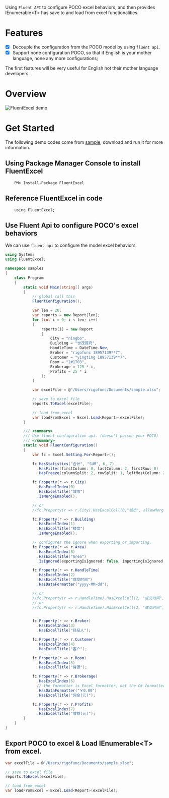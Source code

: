Using `Fluent API` to configure POCO excel behaviors, and then provides IEnumerable&lt;T&gt; has save to and load from excel functionalities.

# Features
- [x] Decouple the configuration from the POCO model by using `fluent api`.
- [x] Support none configuration POCO, so that if English is your mother language, none any more configurations;

The first features will be very useful for English not their mother language developers.

# Overview

![FluentExcel demo](images/demo.PNG)

# Get Started

The following demo codes come from [sample](samples), download and run it for more information.

## Using Package Manager Console to install FluentExcel

        PM> Install-Package FluentExcel
    
## Reference FluentExcel in code

        using FluentExcel;
    
## Use Fluent Api to configure POCO's excel behaviors

We can use `fluent api` to configure the model excel behaviors.

```csharp
using System;
using FluentExcel;

namespace samples
{
    class Program
    {
        static void Main(string[] args)
        {
            // global call this
            FluentConfiguration();

            var len = 20;
            var reports = new Report[len];
            for (int i = 0; i < len; i++)
            {
                reports[i] = new Report
                {
                    City = "ningbo",
                    Building = "世茂首府",
                    HandleTime = DateTime.Now,
                    Broker = "rigofunc 18957139**7",
                    Customer = "yingting 18957139**7",
                    Room = "2#1703",
                    Brokerage = 125 * i,
                    Profits = 25 * i
                };
            }

            var excelFile = @"/Users/rigofunc/Documents/sample.xlsx";

            // save to excel file
            reports.ToExcel(excelFile);

            // load from excel
            var loadFromExcel = Excel.Load<Report>(excelFile);
        }

        /// <summary>
        /// Use fluent configuration api. (doesn't poison your POCO)
        /// </summary>
        static void FluentConfiguration()
        {
            var fc = Excel.Setting.For<Report>();

            fc.HasStatistics("合计", "SUM", 6, 7)
              .HasFilter(firstColumn: 0, lastColumn: 2, firstRow: 0)
              .HasFreeze(columnSplit: 2, rowSplit: 1, leftMostColumn: 2, topMostRow: 1);

            fc.Property(r => r.City)
              .HasExcelIndex(0)
              .HasExcelTitle("城市")
              .IsMergeEnabled();

            // or
            //fc.Property(r => r.City).HasExcelCell(0,"城市", allowMerge: true);

            fc.Property(r => r.Building)
              .HasExcelIndex(1)
              .HasExcelTitle("楼盘")
              .IsMergeEnabled();

            // configures the ignore when exporting or importing.
            fc.Property(r => r.Area)
              .HasExcelIndex(8)
              .HasExcelTitle("Area")
              .IsIgnored(exportingIsIgnored: false, importingIsIgnored: true);

            fc.Property(r => r.HandleTime)
              .HasExcelIndex(2)
              .HasExcelTitle("成交时间")
              .HasDataFormatter("yyyy-MM-dd");

            // or 
            //fc.Property(r => r.HandleTime).HasExcelCell(2, "成交时间", formatter: "yyyy-MM-dd", allowMerge: false);
            // or
            //fc.Property(r => r.HandleTime).HasExcelCell(2, "成交时间", "yyyy-MM-dd");


            fc.Property(r => r.Broker)
              .HasExcelIndex(3)
              .HasExcelTitle("经纪人");

            fc.Property(r => r.Customer)
              .HasExcelIndex(4)
              .HasExcelTitle("客户");

            fc.Property(r => r.Room)
              .HasExcelIndex(5)
              .HasExcelTitle("房源");

            fc.Property(r => r.Brokerage)
              .HasExcelIndex(6)
              // the formatter is Excel formatter, not the C# formatter
              .HasDataFormatter("￥0.00")
              .HasExcelTitle("佣金(元)");

            fc.Property(r => r.Profits)
              .HasExcelIndex(7)
              .HasExcelTitle("收益(元)");
        }
    }
}       
```

## Export POCO to excel & Load IEnumerable&lt;T&gt; from excel.

```csharp
var excelFile = @"/Users/rigofunc/Documents/sample.xlsx";

// save to excel file
reports.ToExcel(excelFile);

// load from excel
var loadFromExcel = Excel.Load<Report>(excelFile);       
```
